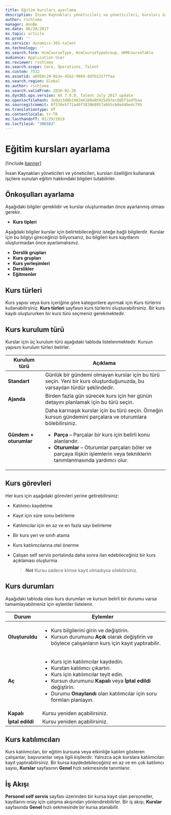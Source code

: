 ```yaml
---
title: Eğitim kursları ayarlama
description: İnsan Kaynakları yöneticileri ve yöneticileri, kursları özelliğini kullanarak işçilere sunulan eğitim hakkındaki bilgileri tutabilirler.
author: rschloma
manager: AnnBe
ms.date: 06/20/2017
ms.topic: article
ms.prod: ''
ms.service: dynamics-365-talent
ms.technology: ''
ms.search.form: HcmCourseType, HcmCourseTypeGroup, HRMCourseTable
audience: Application User
ms.reviewer: rschloma
ms.search.scope: Core, Operations, Talent
ms.custom: 7532
ms.assetid: a6950c29-8b3e-45b2-9084-ddfb1317ffaa
ms.search.region: Global
ms.author: rschloma
ms.search.validFrom: 2016-02-28
ms.dyn365.ops.version: AX 7.0.0, Talent July 2017 update
ms.openlocfilehash: 3e0a13d0b1882e6160a05925d97ecd85f1edfbaa
ms.sourcegitcommit: 0f530e5f72a40f383868957a6b5cb0e446e4c795
ms.translationtype: HT
ms.contentlocale: tr-TR
ms.lasthandoff: 01/29/2019
ms.locfileid: "306583"
---
```

# <a name="set-up-training-courses"></a>Eğitim kursları ayarlama

[!include [banner](includes/banner.md)]

İnsan Kaynakları yöneticileri ve yöneticileri, kursları özelliğini kullanarak işçilere sunulan eğitim hakkındaki bilgileri tutabilirler.

 <a name="set-up-prerequisites"></a>Önkoşulları ayarlama
---------------------

Aşağıdaki bilgiler gereklidir ve kurslar oluşturmadan önce ayarlanmış olması gerekir.
-   **Kurs tipleri**

Aşağdaki bilgiler kurslar için belirtebileceğiniz isteğe bağlı bilgilerdir. Kurslar için bu bilgiyi gireceğinizi biliyorsanız, bu bilgileri kurs kayıtlarını oluşturmadan önce ayarlamalısınız.
-   **Derslik grupları**
-   **Kurs grupları**
-   **Kurs yerleşimleri**
-   **Derslikler**
-   **Eğitmenler**

## <a name="course-types"></a>Kurs türleri
Kurs yapısı veya kurs içeriğine göre kategorilere ayırmak için Kurs türlerini kullanabilirsiniz. **Kurs türleri** sayfasın kurs türlerini oluşturabilirsiniz. Bir kurs kaydı oluştururken bir kurs türü seçmeniz gerekmektedir.

## <a name="course-setup-type"></a> Kurs kurulum türü
Kurslar için üç kurulum türü aşağıdaki tabloda listelenmektedir. Kursun yapısını kurulum türleri belirler.

<table>
<thead>
<tr class="header">
<th>Kurulum türü</th>
<th>Açıklama</th>
</tr>
</thead>
<tbody>
<tr class="odd">
<td><strong>Standart</strong></td>
<td>Günlük bir gündemi olmayan kurslar için bu türü seçin. Yeni bir kurs oluşturduğunuzda, bu varsayılan türdür şeklindedir.</td>
</tr>
<tr class="even">
<td><strong>Ajanda</strong></td>
<td>Birden fazla gün sürecek kurs için her günün detayını planlamak için bu türü seçin.</td>
</tr>
<tr class="odd">
<td><strong>Gündem + oturumlar</strong></td>
<td>Daha karmaşık kurslar için bu türü seçin. Örneğin kursun gündemini parçalara ve oturumlara bölebilirsiniz.
<ul>
<li><strong>Parça</strong> – Parçalar bir kurs için belirli konu alanlarıdır.</li>
<li><strong>Oturumlar</strong> – Oturumlar parçaları böler ve parçaya ilişkin işlemlerin veya tekniklerin tanımlanmasında yardımcı olur.</li>
</ul></td>
</tr>
</tbody>
</table>

## <a name="course-tasks"></a> Kurs görevleri
Her kurs için aşağıdaki görevleri yerine getirebilirsiniz:
- Katılımcı kaydetme
- Kayıt için süre sonu belirleme
- Katılımcılar için en az ve en fazla sayı belirleme
- Bir kurs yeri ve sınıfı atama
- Kurs katılımcılarına otel önerme
- Çalışan self servis portalında daha sonra ilan edebileceğiniz bir kurs açıklaması oluşturma

  >**Not** Kursu sadece kimse kayıt olmadıysa silebilirsiniz. 

## <a name="course-statuses"></a>Kurs durumları
Aşağıdaki tabloda olası kurs durumları ve kursun belirli bir durumu varsa tamamlayabilmeniz için eylemler listelenir.

<table>
<thead>
<tr class="header">
<th>Durum</th>
<th>Eylemler</th>
</tr>
</thead>
<tbody>
<tr class="odd">
<td><strong>Oluşturuldu</strong></td>
<td><ul>
<li>Kurs bilgilerini girin ve değiştirin.</li>
<li>Kursun durumunu <strong>Açık</strong> olarak değiştirin ve böylece çalışanların kurs için kayıt yaptırabilir.</li>
</ul></td>
</tr>
<tr class="even">
<td><strong>Aç</strong></td>
<td><ul>
<li>Kurs için katılımcılar kaydedin.</li>
<li>Kurstan katılımcı çıkartın.</li>
<li>Kurs için katılımcılar teyit edin.</li>
<li>Kursun durumunu <strong> Kapalı</strong> veya <strong>İptal edildi</strong> değiştirin.</li>
<li>Durumu <strong>Onaylandı</strong> olan katılımcılar için soru formları planlayın.</li>
</ul></td>
</tr>
<tr class="odd">
<td><strong>Kapalı</strong></td>
<td>Kursu yeniden açabilirsiniz.</td>
</tr>
<tr class="even">
<td><strong>İptal edildi</strong></td>
<td>Kursu yeniden açabilirsiniz.</td>
</tr>
</tbody>
</table>

## <a name="course-participants"></a>Kurs katılımcıları
Kurs katılımcıları, bir eğitim kursuna veya etkinliğe katılım gösteren çalışanlar, başvuranlar veya ilgili kişilerdir. Yalnızca açık kurslara katılımcıları kayıt yaptırabilirsiniz. Bir kursa kaydedebileceğiniz en az ve en çok katılımcı sayısı, **Kurslar** sayfasının **Genel** hızlı sekmesinde tanımlanır.

<a name="workflow"></a>İş Akışı
--------

**Personel self servis** sayfası üzerinden bir kursa kayıt olan personeller, kayıtlarını onay için çalışma akışından yönlendirebilirler.  Bir iş akışı, **Kurslar** sayfasında **Genel** hızlı sekmesinde bir kursa atanabilir.






